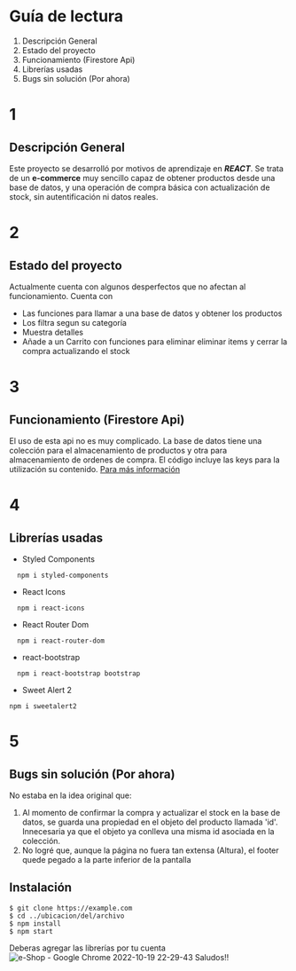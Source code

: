 # Guía de lectura

1. Descripción General
2. Estado del proyecto
3. Funcionamiento (Firestore Api)
4. Librerías usadas
5. Bugs sin solución (Por ahora)

# 1

## Descripción General

Este proyecto se desarrolló por motivos de aprendizaje en **_REACT_**. Se trata de un **e-commerce** muy sencillo capaz de obtener productos desde una base de datos, y una operación de compra básica con actualización de stock, sin autentificación ni datos reales.

# 2

## Estado del proyecto

Actualmente cuenta con algunos desperfectos que no afectan al funcionamiento.
Cuenta con

- Las funciones para llamar a una base de datos y obtener los productos
- Los filtra segun su categoría
- Muestra detalles
- Añade a un Carrito con funciones para eliminar eliminar items y cerrar la compra actualizando el stock

# 3

## Funcionamiento (Firestore Api)

El uso de esta api no es muy complicado. La base de datos tiene una colección para el almacenamiento de productos y otra para almacenamiento de ordenes de compra. El código incluye las keys para la utilización su contenido.
[Para más información](https://firebase.google.com/products/firestore "información sobre Firestore")

# 4

## Librerías usadas

- Styled Components

```
  npm i styled-components
```

- React Icons

```
  npm i react-icons
```

- React Router Dom

```
  npm i react-router-dom
```

- react-bootstrap

```
  npm i react-bootstrap bootstrap
```

- Sweet Alert 2

```
npm i sweetalert2
```

# 5

## Bugs sin solución (Por ahora)

No estaba en la idea original que:

1. Al momento de confirmar la compra y actualizar el stock en la base de datos, se guarda una propiedad en el objeto del producto llamada 'id'. Innecesaria ya que el objeto ya conlleva una misma id asociada en la colección.
2. No logré que, aunque la página no fuera tan extensa (Altura), el footer quede pegado a la parte inferior de la pantalla

## Instalación

```
$ git clone https://example.com
$ cd ../ubicacion/del/archivo
$ npm install
$ npm start

```

Deberas agregar las librerías por tu cuenta
![e-Shop - Google Chrome 2022-10-19 22-29-43](https://user-images.githubusercontent.com/102182321/196835753-9fcc6dd7-c8d5-4733-9314-860ad5070701.gif)
Saludos!!
